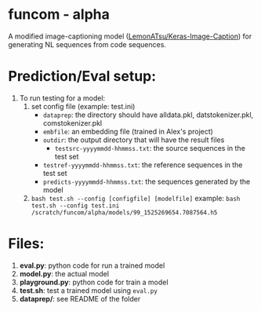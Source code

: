 # funcom - alpha
A modified image-captioning model ([LemonATsu/Keras-Image-Caption](https://github.com/LemonATsu/Keras-Image-Caption)) for generating NL sequences from code sequences.

# Prediction/Eval setup:
1. To run testing for a model:
   1. set config file (example: test.ini)
      * ```dataprep```: the directory should have alldata.pkl, datstokenizer.pkl, comstokenizer.pkl
      * ```embfile```: an embedding file (trained in Alex's project)
      * ```outdir```: the output directory that will have the result files
          * ```testsrc-yyyymmdd-hhmmss.txt```: the source sequences in the test set
	  * ```testref-yyyymmdd-hhmmss.txt```: the reference sequences in the test set
	  * ```predicts-yyyymmdd-hhmmss.txt```: the sequences generated by the model
   2. ```bash test.sh --config [configfile] [modelfile]```
      example: ```bash test.sh --config test.ini /scratch/funcom/alpha/models/99_1525269654.7087564.h5```

# Files:
1) **eval.py**: python code for run a trained model
2) **model.py**: the actual model
3) **playground.py**: python code for train a model
4) **test.sh**: test a trained model using ```eval.py```
5) **dataprep/**: see README of the folder